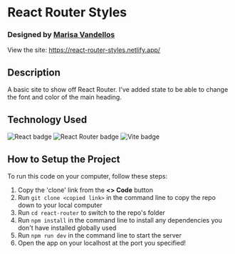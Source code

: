 # React Router Styles
### Designed by [Marisa Vandellos](https://github.com/mvandell)  
View the site: https://react-router-styles.netlify.app/

## Description
A basic site to show off React Router. I've added state to be able to change the font and color of the main heading.

## Technology Used
![React badge](https://img.shields.io/badge/React-20232A?style=for-the-badge&logo=react&logoColor=61DAFB)  ![React Router badge](https://img.shields.io/badge/React_Router-CA4245?style=for-the-badge&logo=react-router&logoColor=white)  ![Vite badge](https://img.shields.io/badge/Vite-B73BFE?style=for-the-badge&logo=vite&logoColor=FFD62E)

## How to Setup the Project
To run this code on your computer, follow these steps:  
1. Copy the 'clone' link from the **<> Code** button
2. Run `git clone <copied link>` in the command line to copy the repo down to your local computer
3. Run `cd react-router` to switch to the repo's folder
4. Run `npm install` in the command line to install any dependencies you don't have installed globally
used
5. Run `npm run dev` in the command line to start the server  
6. Open the app on your localhost at the port you specified!